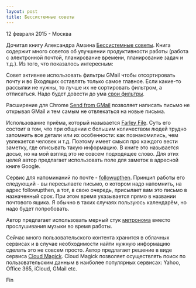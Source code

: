 ```yaml
---
layout: post
title: Бессистемные советы
---
```


<p class="meta">12 февраля 2015 - Москва</p>

Дочитал книгу Александра Амзина [Бессистемные советы](http://aa.lifehacker.ru/).
Книга содержит много советов об улучшении продуктивности работы (работа с электронной почтой,
планирование времени, планирование задач и т.д.).
Из того, что показалось интересным:

Совет активнее использовать фильтры GMail чтобы отсортировать почту и во Входящих оставлять
только самое главное. Если какие-то рассылки не нужны,
то лучше их не сортировать фильтром, а отписаться. Надо будет довести до ума
[свои фильтры](http://blog.bronevichok.ru/2015/01/23/gmail-filters.html).

Расширение для Chrome [Send from GMail](https://chrome.google.com/webstore/detail/send-from-gmail-by-google/pgphcomnlaojlmmcjmiddhdapjpbgeoc) позволяет написать письмо не открывая GMail и тем
самым не отвлекаться на новые письма.

Использование приёма, который называется [Farley File](https://en.wikipedia.org/wiki/Farley_file).
Суть его состоит в том, что при общении с большим количеством людей трудно запомнить все детали
или их особенности: как познакомились, чем увлекается человек и т.д.
Поэтому имеет смысл про каждого вести заметку, где описывать такую информацию.
В книге это называется досье, но на мой взгляд это не совсем подходящее слово.
Для этих целей автор предлагает использовать поле для заметок в адресной книге Google.

Сервис для напоминаний по почте - [followupthen](http://followupthen.com/).
Принцип работы его следующий - вы пересылаете письмо, о котором надо напомнить,
на адрес followupthen, а тот, в свою очередь, присылает вам это письмо в назначенный срок.
При этом время указывается прямо в названии почтового ящика. Я обычно в таких случаях пользуюсь календарём,
но надо будет попробовать.

Автор предлагает использовать мерный стук [метронома](http://www.metronomeonline.com/) вместо
прослушивания музыки во время работы.

Сейчас много пользовательского контента хранится в облачных сервисах и в случае необходимости
найти нужную информацию сделать это не совсем просто.
Автор предлагает решение в виде сервиса [Cloud Magick](https://cloudmagic.com/).
Cloud Magick позволяет осуществлять поиск по пользовательским данным
в наиболее популярных сервисах: Yahoo, Office 365, iCloud, GMail etc.

<!--
Если используете одну экосистему одного производителя, то лучше её и придерживаться.
То есть если пользуетесь устройствами Apple, то лучше и всеми их приложениями пользоваться.
Потому что они максимально протестированы друг с другом.
-->

Fin
